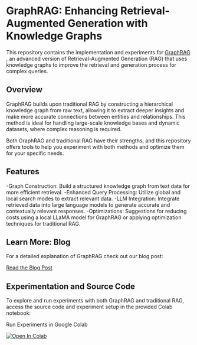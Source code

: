 # GraphRAG: Enhancing Retrieval-Augmented Generation with Knowledge Graphs

This repository contains the implementation and experiments for [GraphRAG](https://github.com/microsoft/graphrag) , an advanced version of Retrieval-Augmented Generation (RAG) that 
uses knowledge graphs to improve the retrieval and generation process for complex queries.

## Overview
GraphRAG builds upon traditional RAG by constructing a hierarchical knowledge graph from raw text, allowing it to extract deeper insights and make more accurate connections between entities and relationships. This method is ideal for handling large-scale knowledge bases and dynamic datasets, where complex reasoning is required.

Both GraphRAG and traditional RAG have their strengths, and this repository offers tools to help you experiment with both methods and optimize them for your specific needs.

## Features

-Graph Construction: Build a structured knowledge graph from text data for more efficient retrieval.
-Enhanced Query Processing: Utilize global and local search modes to extract relevant data.
-LLM Integration: Integrate retrieved data into large language models to generate accurate and contextually relevant responses.
-Optimizations: Suggestions for reducing costs using a local LLaMA model for GraphRAG or applying optimization techniques for traditional RAG.


## Learn More: Blog

For a detailed explanation of GraphRAG check out our blog post:

[Read the Blog Post](https://blog.lancedb.com/graphrag-hierarchical-approach-to-retrieval-augmented-generation/)


## Experimentation and Source Code

To explore and run experiments with both GraphRAG and traditional RAG, access the source code and experiment setup in the provided Colab notebook:

Run Experiments in Google Colab

<a href="https://colab.research.google.com/github/lancedb/vectordb-recipes/blob/main/examples/graphrag/main.ipynb"><img src="https://colab.research.google.com/assets/colab-badge.svg" alt="Open In Colab"></a>




